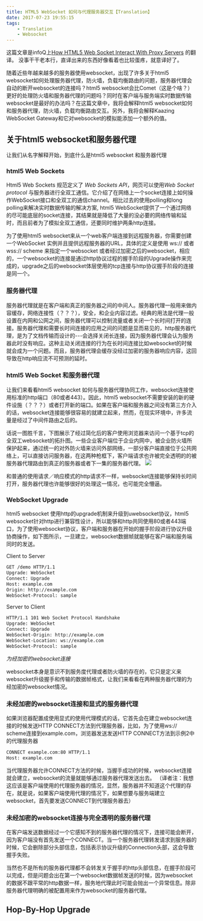 ```yaml
---
title: HTML5 WebSocket 如何与代理服务器交互【Translation】
date: 2017-07-23 19:55:15
tags:
	- Translation
	- Websocket
---
```


这篇文章是infoQ上[How HTML5 Web Socket Interact With Proxy Servers](https://www.infoq.com/articles/Web-Sockets-Proxy-Servers) 的翻译。
没事干干老本行，直译出来的东西好像看着也比较蛋疼，就意译好了。

随着近些年越来越多的服务器使用websocket，出现了许多关于html5 websocket如何处理服务器代理，防火墙，负载均衡路由的问题，服务器代理会自动的断开websocket的连接吗？html5 websocket会比Comet（这是个啥？）更好的处理防火墙和服务器代理的问题吗？同时在客户端与服务端实时数据传输websocket是最好的办法吗？在这篇文章中，我将会解释html5 websocket如何和服务器代理，防火墙，负载均衡路由交互。另外，我将会解释Kaazing WebSocket Gateway和它对websocket的模拟能添加一个额外的值。

## 关于html5 websocket和服务器代理
让我们从名字解释开始，到底什么是html5 websocket 和服务器代理

### html5 Web Sockets
Html5 Web Sockets 规范定义了 *Web Sockets API*，网页可以使用*Web Socket protocol* 与服务器进行全双工通信。它介绍了在网络上一个socket连接上如何操作WebSocket接口和全双工的通信channel。相比过去的使用polling和long polling来解决实时数据传输的解决方案, html5 WebSocket提供了一个通过网络的尽可能底层的socket连接，其结果就是降低了大量的没必要的网络传输和延时，而且前者为了模拟全双工通信，还要同时维护两条http连接。

为了使用html5 websocket来从一个web客户端连接到远程服务器，你需要创建一个WebSocket 实例并且提供远程服务器的URL，具体的定义是使用 ws:// 或者 wss:// scheme 来指定一个websocket 或者经过加密之后的websocket，相应的，一个websocket的连接是通过http协议过程的握手阶段的Upgrade操作来完成的，upgrade之后的websocket体层使用的tcp连接与http协议握手阶段的连接是同一个。

### 服务器代理
服务器代理就是在客户端和真正的服务器之间的中间人。服务器代理一般用来做内容缓存，网络连接性（？？？），安全，和企业内容过滤。经典的用法是代理一般设置在内网和公网之间，服务器代理可以控制流量或者关闭一个长时间打开的连接。服务器代理和需要长时间连接的应用之间的问题是显而易见的，http服务器代理，是为了文档传输而设计的---会选择关闭长连接，因为服务器代理会认为服务器此时没有响应。这种主动关闭连接的行为在长时间连接比如websocket的时候就会成为一个问题。而且，服务器代理会缓存没经过加密的服务器响应内容，这回导致在http响应流不可预测的延时。

### html5 Web Socket 和服务器代理
让我们来看看html5 websocket 如何与服务器代理协同工作，websocket连接使用标准的http端口（80或者443）。因此，html5 websocket不需要安装的新的硬件设施（？？？）或者打开新的端口。如果在客户端和服务器之间没有第三方介入的话，websocket连接能够很容易的就建立起来，然而，在现实环境中，许多流量是经过了中间件路由之后的。

话说一图胜千言，下图展示了经过简化后的客户使用浏览器来访问一个基于tcp的全双工websocket的拓扑图。一些企业客户端位于企业内网中，被企业防火墙所保护起来，通过统一的对外防火墙来访问外部网络，一部分客户端直接位于公共网络上，可以直接访问服务器，在这两种枪框下，客户端请求也许被完全透明的的被服务器代理路由到真正的服务器或者下一集的服务器代理。
![](https://cdn.infoq.com/statics_s2_20170718-0237/resource/articles/Web-Sockets-Proxy-Servers/en/resources/websockets1.png)

和普通的使用请求／响应模式的http请求不一样，websocket连接能够保持长时间打开，服务器代理也许能够很好的处理这一情况，也可能完全懵逼。

### WebSocket Upgrade
html5 websocket 使用http的upgrade机制来升级到uwebsocket协议，html5 websocket针对http进行兼容性设计，所以能够和http共同使用80或者443端口，为了使用websocket协议，客户端和服务器在开始的握手阶段进行协议升级协商操作，如下图所示，一旦建立，websocket数据帧就能够在客户端和服务端同时的发送。

Client to Server
```html
GET /demo HTTP/1.1
Upgrade: WebSocket
Connect: Upgrade
Host: example.com
Origin: http://example.com
WebSocket-Protocol: sample
```

Server to Client
```html
HTTP/1.1 101 Web Socket Protocol Handshake
Upgrade: WebSocket
Connect: Upgrade
WebSocket-Origin: http://example.com
WebSocket-Location: ws://example.com
WebSocket-Protocol: sample
```
*为经加密的websocket连接*

websocket本身是意识不到服务度代理或者防火墙的存在的，它只是定义来websocket升级握手和传输的数据帧格式，让我们来看看在两种服务器代理的为经加密的websocket情况。

### 未经加密的websocket连接和显式的服务器代理
如果浏览器配置成使用显式的使用代理模式的话，它首先会在建立websocket连接的时候发送HTTP CONNECT方法到代理服务器，比如，为了使用ws://   scheme连接到example.com，浏览器发送发送HTTP CONNECT方法到示例2中的代理服务器
```html
CONNECT example.com:80 HTTP/1.1
Host: example.com
```
当代理服务器允许CONNECT方法的时候，当握手成功的时候，websocket连接就会建立，websocket的流量就能够通过服务器代理发送出去。
（译者注：我想这应该是客户端使用的代理服务器的情况，显然，服务器并不知道这个代理的存在，就是说，如果客户端使用代理的情况下，如果想要与服务端建立websocket，首先要发送CONNECT到代理服务器去）

### 未经加密的websocket连接与完全透明的服务器代理
在客户端发送数据经过一个它感知不到的服务器代理的情况下，连接可能会断开，因为客户端没有首先发送一个CONNECT。当一个服务器代理转发请求到服务器的时候，它会删除部分头部信息，包括表示协议升级的Connection头部，这会导致握手失败。

当然也不是所有的服务器代理都不会转发关于握手的http头部信息，在握手阶段可以完成，但是问题会出在第一个websocket数据帧发送的时候，因为websocket的数据不跟平常的http数据一样，服务地代理此时可能会抛出一个异常信息。除非服务器代理明确的被配置用来作为websocket的服务器代理。

## Hop-By-Hop Upgrade



